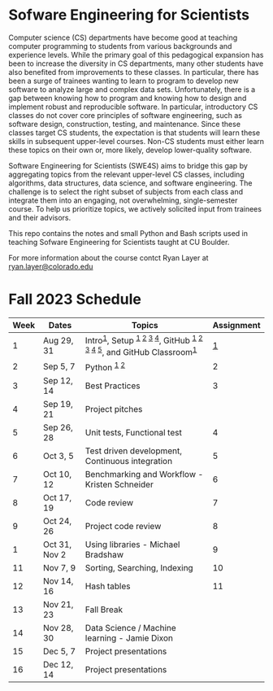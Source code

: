 # Sofware Engineering for Scientists
Computer science (CS) departments have become good at teaching computer programming to students from various backgrounds and experience levels. While the primary goal of this pedagogical expansion has been to increase the diversity in CS departments, many other students have also benefited from improvements to these classes. In particular, there has been a surge of trainees wanting to learn to program to develop new software to analyze large and complex data sets. Unfortunately, there is a gap between knowing how to program and knowing how to design and implement robust and reproducible software. In particular, introductory CS classes do not cover core principles of software engineering, such as software design, construction, testing, and maintenance. Since these classes target CS students, the expectation is that students will learn these skills in subsequent upper-level courses. Non-CS students must either learn these topics on their own or, more likely, develop lower-quality software.

Software Engineering for Scientists (SWE4S) aims to bridge this gap by aggregating topics from the relevant upper-level CS classes, including algorithms, data structures, data science, and software engineering. The challenge is to select the right subset of subjects from each class and integrate them into an engaging, not overwhelming, single-semester course. To help us prioritize topics, we actively solicited input from trainees and their advisors.

This repo contains the notes and small Python and Bash scripts used in teaching Sofware Engineering for Scientists taught at CU Boulder.

For more information about the course contct Ryan Layer at ryan.layer@colorado.edu

# Fall 2023 Schedule
| Week | Dates | Topics | Assignment |
|------|-------|--------|------------|
| 1	| Aug 29, 31	| Intro<sup>[1](https://github.com/swe4s/lectures/blob/master/doc/Welcome%20to%20SWE4S.pdf)</sup>, Setup <sup>[1](https://github.com/swe4s/lectures/blob/master/doc/Command%20Line.pdf) [2](https://github.com/swe4s/lectures/blob/master/doc/Shell%20Scripts.pdf) [3](https://github.com/swe4s/lectures/blob/master/doc/Development%20Environment.pdf) [4](https://github.com/swe4s/lectures/blob/master/doc/Conda.pdf)</sup>, GitHub <sup>[1](https://github.com/swe4s/lectures/blob/master/doc/Git%20Workflow.pdf) [2](https://github.com/swe4s/lectures/blob/master/doc/Branching.pdf) [3](https://github.com/swe4s/lectures/blob/master/doc/Pull%20Request.pdf) [4](https://github.com/swe4s/lectures/blob/master/doc/Version%20Control%2C%20Git%2C%20and%20GitHub.pdf) [5](https://github.com/swe4s/lectures/blob/master/doc/Using%20SSH%20Keys%20with%20GitHub.pdf)</sup>, and GitHub Classroom<sup>[1](https://github.com/swe4s/lectures/blob/master/doc/GitHub%20Classroom.pdf)</sup>| [1](https://github.com/swe4s/lectures/blob/master/assignments/Assignment%201_%20GitHub%20Classroom.pdf) |
| 2	| Sep 5, 7	| Python <sup>[1](https://github.com/swe4s/lectures/tree/master/src/python_refresher) [2](https://github.com/swe4s/lectures/blob/master/doc/Python%20Refresher.pdf)</sup> | 2 |
| 3	| Sep 12, 14	| Best Practices | 3 |
| 4	| Sep 19, 21	| Project pitches | |
| 5	| Sep 26, 28	| Unit tests, Functional test | 4	|
| 6	| Oct 3, 5	| Test driven development, Continuous integration | 5 |
| 7	| Oct 10, 12	| Benchmarking and Workflow - Kristen Schneider | 6 |
| 8	| Oct 17, 19	| Code review | 7 |
| 9	| Oct 24, 26	| Project code review | 8 |
| 1	| Oct 31, Nov 2	| Using libraries - Michael Bradshaw | 9 |
| 11	| Nov 7, 9	| Sorting, Searching, Indexing | 10 |
| 12	| Nov 14, 16	| Hash tables | 11 |
| 13	| Nov 21, 23	| Fall Break | |			
| 14	| Nov 28, 30	| Data Science / Machine learning - Jamie Dixon | |
| 15	| Dec 5, 7	| Project presentations | |
| 16	| Dec 12, 14	| Project presentations | |
